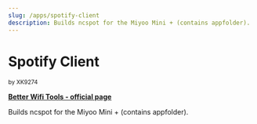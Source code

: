 ```yaml
---
slug: /apps/spotify-client
description: Builds ncspot for the Miyoo Mini + (contains appfolder).
---
```


# Spotify Client
<sup>by XK9274</sup>

[**Better Wifi Tools - official page**](https://github.com/XK9274/ncspotcli-compile-miyoo)

Builds ncspot for the Miyoo Mini + (contains appfolder).
